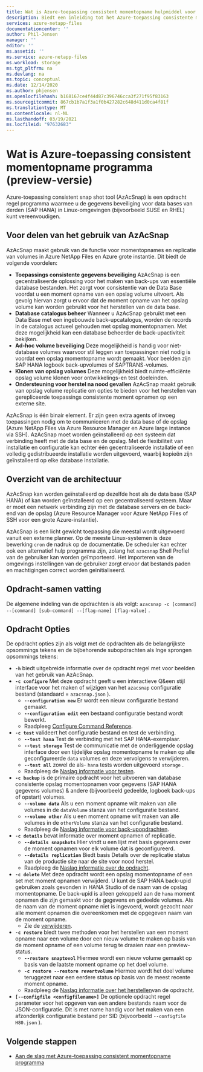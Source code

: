 ```yaml
---
title: Wat is Azure-toepassing consistent momentopname hulpmiddel voor Azure NetApp Files | Microsoft Docs
description: Biedt een inleiding tot het Azure-toepassing consistente momentopname hulpmiddel dat u kunt gebruiken met Azure NetApp Files.
services: azure-netapp-files
documentationcenter: ''
author: Phil-Jensen
manager: ''
editor: ''
ms.assetid: ''
ms.service: azure-netapp-files
ms.workload: storage
ms.tgt_pltfrm: na
ms.devlang: na
ms.topic: conceptual
ms.date: 12/14/2020
ms.author: phjensen
ms.openlocfilehash: b168167ce4f44d87c396746cca3f271f95f83163
ms.sourcegitcommit: 867cb1b7a1f3a1f0b427282c648d411d0ca4f81f
ms.translationtype: MT
ms.contentlocale: nl-NL
ms.lasthandoff: 03/19/2021
ms.locfileid: "97632683"
---
```

# <a name="what-is-azure-application-consistent-snapshot-tool-preview"></a>Wat is Azure-toepassing consistent momentopname programma (preview-versie)

Azure-toepassing consistent snap shot tool (AzAcSnap) is een opdracht regel programma waarmee u de gegevens beveiliging voor data bases van derden (SAP HANA) in Linux-omgevingen (bijvoorbeeld SUSE en RHEL) kunt vereenvoudigen.  

## <a name="benefits-of-using-azacsnap"></a>Voor delen van het gebruik van AzAcSnap

AzAcSnap maakt gebruik van de functie voor momentopnames en replicatie van volumes in Azure NetApp Files en Azure grote instantie.  Dit biedt de volgende voordelen:

- **Toepassings consistente gegevens beveiliging** AzAcSnap is een gecentraliseerde oplossing voor het maken van back-ups van essentiële database bestanden. Het zorgt voor consistentie van de Data Base voordat u een moment opname van een opslag volume uitvoert. Als gevolg hiervan zorgt u ervoor dat de moment opname van het opslag volume kan worden gebruikt voor het herstellen van de data base.
- **Database catalogus beheer** Wanneer u AzAcSnap gebruikt met een Data Base met een ingebouwde back-upcatalogus, worden de records in de catalogus actueel gehouden met opslag momentopnamen.  Met deze mogelijkheid kan een database beheerder de back-upactiviteit bekijken.
- **Ad-hoc volume beveiliging** Deze mogelijkheid is handig voor niet-database volumes waarvoor stil leggen van toepassingen niet nodig is voordat een opslag momentopname wordt gemaakt.  Voor beelden zijn SAP HANA logboek back-upvolumes of SAPTRANS-volumes.
- **Klonen van opslag volumes** Deze mogelijkheid biedt ruimte-efficiënte opslag volume klonen voor ontwikkelings-en test doeleinden.
- **Ondersteuning voor herstel na nood gevallen** AzAcSnap maakt gebruik van opslag volume replicatie om opties te bieden voor het herstellen van gerepliceerde toepassings consistente moment opnamen op een externe site.

AzAcSnap is één binair element.  Er zijn geen extra agents of invoeg toepassingen nodig om te communiceren met de data base of de opslag (Azure NetApp Files via Azure Resource Manager en Azure large instance via SSH).  AzAcSnap moet worden geïnstalleerd op een systeem dat verbinding heeft met de data base en de opslag.  Met de flexibiliteit van installatie en configuratie kan echter één gecentraliseerde installatie of een volledig gedistribueerde installatie worden uitgevoerd, waarbij kopieën zijn geïnstalleerd op elke database installatie.

## <a name="architecture-overview"></a>Overzicht van de architectuur

AzAcSnap kan worden geïnstalleerd op dezelfde host als de data base (SAP HANA) of kan worden geïnstalleerd op een gecentraliseerd systeem.  Maar er moet een netwerk verbinding zijn met de database servers en de back-end van de opslag (Azure Resource Manager voor Azure NetApp Files of SSH voor een grote Azure-instantie).

AzAcSnap is een licht gewicht toepassing die meestal wordt uitgevoerd vanuit een externe planner.  Op de meeste Linux-systemen is deze bewerking `cron` de nadruk op de documentatie.  De scheduler kan echter ook een alternatief hulp programma zijn, zolang het `azacsnap` Shell Profiel van de gebruiker kan worden geïmporteerd.  Het importeren van de omgevings instellingen van de gebruiker zorgt ervoor dat bestands paden en machtigingen correct worden geïnitialiseerd.

## <a name="command-synopsis"></a>Opdracht-samen vatting

De algemene indeling van de opdrachten is als volgt: `azacsnap -c [command] --[command] [sub-command] --[flag-name] [flag-value]` .

## <a name="command-options"></a>Opdracht Opties

De opdracht opties zijn als volgt met de opdrachten als de belangrijkste opsommings tekens en de bijbehorende subopdrachten als Inge sprongen opsommings tekens:

- **`-h`** biedt uitgebreide informatie over de opdracht regel met voor beelden van het gebruik van AzAcSnap.
- **`-c configure`** Met deze opdracht geeft u een interactieve Q&een stijl interface voor het maken of wijzigen van het `azacsnap` configuratie bestand (standaard = `azacsnap.json` ).
  - **`--configuration new`** Er wordt een nieuw configuratie bestand gemaakt.
  - **`--configuration edit`** een bestaand configuratie bestand wordt bewerkt.
  - Raadpleeg [Configure Command Reference](azacsnap-cmd-ref-configure.md).
- **`-c test`** valideert het configuratie bestand en test de verbinding.
  - **`--test hana`**  Test de verbinding met het SAP HANA-exemplaar.
  - **`--test storage`** Test de communicatie met de onderliggende opslag interface door een tijdelijke opslag momentopname te maken op alle geconfigureerde `data` volumes en deze vervolgens te verwijderen.
  - **`--test all`** zowel de als- `hana` tests worden uitgevoerd `storage` .
  - Raadpleeg de [Naslag informatie voor testen](azacsnap-cmd-ref-test.md).
- **`-c backup`** is de primaire opdracht voor het uitvoeren van database consistente opslag momentopnamen voor gegevens (SAP HANA gegevens volumes) & andere (bijvoorbeeld gedeelde, logboek back-ups of opstart) volumes.
  - **`--volume data`** Als u een moment opname wilt maken van alle volumes in de `dataVolume` stanza van het configuratie bestand.
  - **`--volume other`** Als u een moment opname wilt maken van alle volumes in de `otherVolume` stanza van het configuratie bestand.
  - Raadpleeg de [Naslag informatie voor back-upopdrachten](azacsnap-cmd-ref-backup.md).
- **`-c details`** bevat informatie over moment opnamen of replicatie.
  - **`--details snapshots`** Hier vindt u een lijst met basis gegevens over de moment opnamen voor elk volume dat is geconfigureerd.
  - **`--details replication`** Biedt basis Details over de replicatie status van de productie site naar de site voor nood herstel.
  - Raadpleeg de [Naslag informatie over de opdracht](azacsnap-cmd-ref-details.md).
- **`-c delete`** Met deze opdracht wordt een opslag momentopname of een set met moment opnamen verwijderd. U kunt de SAP HANA back-upid gebruiken zoals gevonden in HANA Studio of de naam van de opslag momentopname. De back-upid is alleen gekoppeld aan de `hana` moment opnamen die zijn gemaakt voor de gegevens en gedeelde volumes. Als de naam van de moment opname niet is ingevoerd, wordt gezocht naar alle moment opnamen die overeenkomen met de opgegeven naam van de moment opname.
  - Zie de [verwijderen](azacsnap-cmd-ref-delete.md).
- **`-c restore`** biedt twee methoden voor het herstellen van een moment opname naar een volume door een nieuw volume te maken op basis van de moment opname of een volume terug te draaien naar een preview-status.
  - **`--restore snaptovol`** Hiermee wordt een nieuw volume gemaakt op basis van de laatste moment opname op het doel volume.
  - **`-c restore --restore revertvolume`** Hiermee wordt het doel volume teruggezet naar een eerdere status op basis van de meest recente moment opname.
  - Raadpleeg de [Naslag informatie over het herstellen](azacsnap-cmd-ref-restore.md)van de opdracht.
- **`[--configfile <configfilename>]`** De optionele opdracht regel parameter voor het opgeven van een andere bestands naam voor de JSON-configuratie.  Dit is met name handig voor het maken van een afzonderlijk configuratie bestand per SID (bijvoorbeeld `--configfile H80.json` ).

## <a name="next-steps"></a>Volgende stappen

- [Aan de slag met Azure-toepassing consistent momentopname programma](azacsnap-get-started.md)
